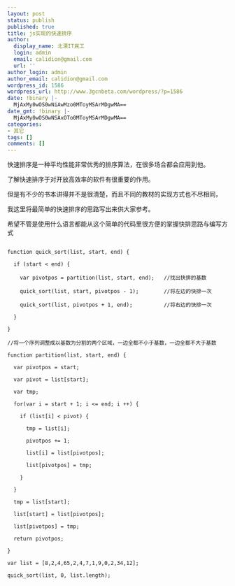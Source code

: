 ```yaml
---
layout: post
status: publish
published: true
title: js实现的快速排序
author:
  display_name: 北漂IT民工
  login: admin
  email: calidion@gmail.com
  url: ''
author_login: admin
author_email: calidion@gmail.com
wordpress_id: 1586
wordpress_url: http://www.3gcnbeta.com/wordpress/?p=1586
date: !binary |-
  MjAxMy0wOS0wNiAwMzo0MToyMSArMDgwMA==
date_gmt: !binary |-
  MjAxMy0wOS0wNSAxOTo0MToyMSArMDgwMA==
categories:
- 其它
tags: []
comments: []
---
```

快速排序是一种平均性能非常优秀的排序算法，在很多场合都会应用到他。

了解快速排序于对开放高效率的软件有很重要的作用。

但是有不少的书本讲得并不是很清楚，而且不同的教材的实现方式也不尽相同，

我这里将最简单的快速排序的思路写出来供大家参考。

希望不管是使用什么语言都能从这个简单的代码里很方便的掌握快排思路与编写方式

```

function quick_sort(list, start, end) {

  if (start < end) {

    var pivotpos = partition(list, start, end);   //找出快排的基数

    quick_sort(list, start, pivotpos - 1);        //将左边的快排一次

    quick_sort(list, pivotpos + 1, end);          //将右边的快排一次

  }

}

//将一个序列调整成以基数为分割的两个区域，一边全都不小于基数，一边全都不大于基数

function partition(list, start, end) {

  var pivotpos = start;

  var pivot = list[start];

  var tmp;

  for(var i = start + 1; i <= end; i ++) {

    if (list[i] < pivot) {

      tmp = list[i];

      pivotpos += 1;

      list[i] = list[pivotpos];

      list[pivotpos] = tmp;

    }

  }

  tmp = list[start];

  list[start] = list[pivotpos];

  list[pivotpos] = tmp;

  return pivotpos;

}

var list = [8,2,4,65,2,4,7,1,9,0,2,34,12];

quick_sort(list, 0, list.length);

```